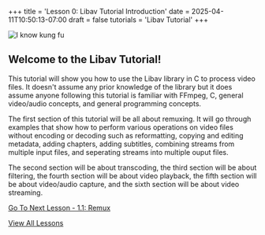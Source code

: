 +++
title = 'Lesson 0: Libav Tutorial Introduction'
date = 2025-04-11T10:50:13-07:00
draft = false
tutorials = 'Libav Tutorial'
+++

![I know kung fu](/images/LibavTutorial/Lesson_0/ikkf.jpg)

## Welcome to the Libav Tutorial!

This tutorial will show you how to use the Libav library in C to process video
files. It doesn't assume any prior knowledge of the library but it does assume
anyone following this tutorial is familiar with FFmpeg, C, general video/audio
concepts, and general programming concepts.

The first section of this tutorial will be all about remuxing. It will go
through examples that show how to perform various operations on video files
without encoding or decoding such as reformatting, copying and editing metadata,
adding chapters, adding subtitles, combining streams from multiple input files,
and seperating streams into multiple ouput files.

The second section will be about transcoding, the third section will be about
filtering, the fourth section will be about video playback, the fifth section
will be about video/audio capture, and the sixth section will be about
video streaming.

[Go To Next Lesson - 1.1: Remux](/posts/libav-tutorial/lesson-1.1-remux/)

[View All Lessons](/tutorials/libav-tutorial/)